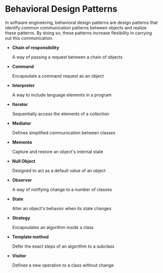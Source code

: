 # Behavioral Design Patterns
In software engineering, behavioral design patterns are design patterns that identify common communication patterns between objects and realize these patterns. By doing so, these patterns increase flexibility in carrying out this communication.

- **Chain of responsibility**

    A way of passing a request between a chain of objects


- **Command**

    Encapsulate a command request as an object


- **Interpreter**

    A way to include language elements in a program


- **Iterator**

    Sequentially access the elements of a collection


- **Mediator**

    Defines simplified communication between classes


- **Memento**

    Capture and restore an object's internal state


- **Null Object**

    Designed to act as a default value of an object


- **Observer**

    A way of notifying change to a number of classes


- **State**

    Alter an object's behavior when its state changes


- **Strategy**

    Encapsulates an algorithm inside a class


- **Template method**

    Defer the exact steps of an algorithm to a subclass


- **Visitor**

    Defines a new operation to a class without change

